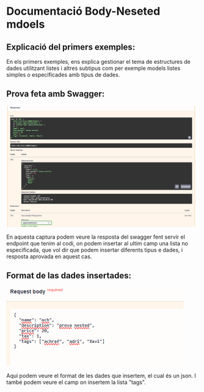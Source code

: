 # Documentació Body-Neseted mdoels

## Explicació del primers exemples:
En els primers exemples, ens explica gestionar el tema de estructures de dades utilitzant listes i altres subtipus com per exemple models listes simples o especificades amb tipus de dades.

## Prova feta amb Swagger:

![Prova del primer exemple de codi](../captures/nested_provaSwagger.png)

En aquesta captura podem veure la resposta del swagger fent servir el endpoint que tenim al codi, on podem insertar al ultim camp una lista no especificada, que vol dir que podem insertar diferents tipus e dades, i resposta aprovada en aquest cas.

## Format de las dades insertades:
![Dades insertades en la prova](../captures/nested_format.png)

Aqui podem veure el format de les dades que insertem, el cual és un json. I també podem veure el camp on insertem la lista "tags".